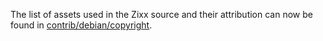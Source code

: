 The list of assets used in the Zixx source and their attribution can now be found in [contrib/debian/copyright](../contrib/debian/copyright).
